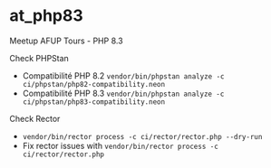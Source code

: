 # at_php83
Meetup AFUP Tours - PHP 8.3

Check PHPStan
- Compatibilité PHP 8.2 `vendor/bin/phpstan analyze -c ci/phpstan/php82-compatibility.neon`
- Compatibilité PHP 8.3 `vendor/bin/phpstan analyze -c ci/phpstan/php83-compatibility.neon`

Check Rector
- `vendor/bin/rector process -c ci/rector/rector.php --dry-run`
- Fix rector issues with `vendor/bin/rector process -c ci/rector/rector.php`